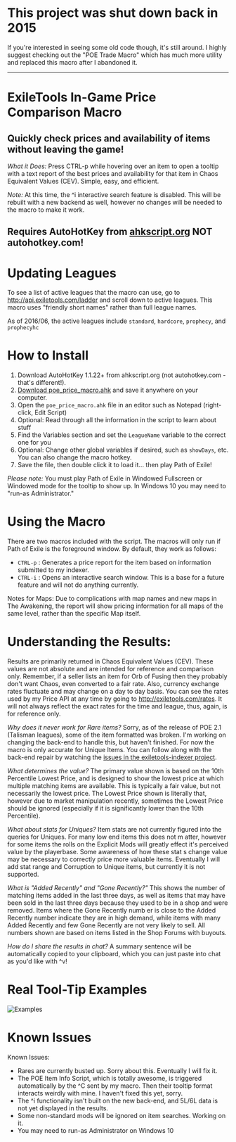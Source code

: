 # This project was shut down back in 2015

If you're interested in seeing some old code though, it's still around. I highly suggest checking out the "POE Trade Macro" which has much more utility and replaced this macro after I abandoned it.

------------

# ExileTools In-Game Price Comparison Macro

## Quickly check prices and availability of items without leaving the game!

*What it Does:* Press CTRL-p while hovering over an item to open a tooltip with a text report of the best prices and availability for that item in Chaos Equivalent Values (CEV). Simple, easy, and efficient.

*Note:* At this time, the ^i interactive search feature is disabled. This will be rebuilt with a new backend as well, however no changes will be needed to the macro to make it work.

## Requires AutoHotKey from [ahkscript.org](http://ahkscript.org/download/) NOT autohotkey.com!

# Updating Leagues

To see a list of active leagues that the macro can use, go to http://api.exiletools.com/ladder and scroll down to active leagues. This macro uses "friendly short names" rather than full league names.

As of 2016/06, the active leagues include `standard`, `hardcore`, `prophecy`, and `prophecyhc`

# How to Install

1. Download AutoHotKey 1.1.22+ from ahkscript.org (not autohotkey.com - that's different!).
2. [Download poe_price_macro.ahk](https://raw.githubusercontent.com/trackpete/exiletools-price-macro/master/poe_price_macro.ahk) and save it anywhere on your computer.
3. Open the `poe_price_macro.ahk` file in an editor such as Notepad (right-click, Edit Script)
4. Optional: Read through all the information in the script to learn about stuff
5. Find the Variables section and set the `LeagueName` variable to the correct one for you
6. Optional: Change other global variables if desired, such as `showDays`, etc. You can also change the macro hotkey.
7. Save the file, then double click it to load it... then play Path of Exile!

*Please note:* You must play Path of Exile in Windowed Fullscreen or Windowed mode for the tooltip to show up. In Windows 10 you may need to "run-as Administrator."

# Using the Macro

There are two macros included with the script. The macros will only run if Path of Exile is the foreground window. By default, they work as follows:

* `CTRL-p` : Generates a price report for the item based on information submitted to my indexer.
* `CTRL-i` : Opens an interactive search window. This is a base for a future feature and will not do anything currently.

Notes for Maps: Due to complications with map names and new maps in The Awakening, the report will show pricing information for all maps of the same level, rather than the specific Map itself.

# Understanding the Results:

Results are primarily returned in Chaos Equivalent Values (CEV). These values are not absolute and are intended for reference and comparison only. Remember, if a seller lists an item for Orb of Fusing then they probably don't want Chaos, even converted to a fair rate. Also, currency exchange rates fluctuate and may change on a day to day basis. You can see the rates used by my Price API at any time by going to http://exiletools.com/rates. It will not always reflect the exact rates for the time and league, thus, again, is for reference only.

*Why does it never work for Rare items?* Sorry, as of the release of POE 2.1 (Talisman leagues), some of the item formatted was broken. I'm working on changing the back-end to handle this, but haven't finished. For now the macro is only accurate for Unique Items. You can follow along with the back-end repair by watching the [issues in the exiletools-indexer project](https://github.com/trackpete/exiletools-indexer/issues/66).

*What determines the value?* The primary value shown is based on the 10th Percentile Lowest Price, and is designed to show the lowest price at which multiple matching items are available. This is typically a fair value, but not necessarily the lowest price. The Lowest Price shown is literally that, however due to market manipulation recently, sometimes the Lowest Price should be ignored (especially if it is significantly lower than the 10th Percentile).

*What about stats for Uniques?* Item stats are not currently figured into the queries for Uniques. For many low end items this does not m atter, however for some items the rolls on the Explicit Mods will greatly effect it's perceived value by the playerbase. Some awareness of how these stat s change value may be necessary to correctly price more valuable items. Eventually I will add stat range and Corruption to Unique items, but currently it is not supported.

*What is "Added Recently" and "Gone Recently?"* This shows the number of matching items added in the last three days, as well as items that may have been sold in the last three days because they used to be in a shop and were removed. Items where the Gone Recently numb er is close to the Added Recently number indicate they are in high demand, while items with many Added Recently and few Gone Recently are not very likely to sell. All numbers shown are based on items listed in the Shop Forums with buyouts.

*How do I share the results in chat?* A summary sentence will be automatically copied to your clipboard, which you can just paste into chat as you'd like with ^v!

# Real Tool-Tip Examples

![Examples](http://exiletools.com/img/price-examples.jpg)

# Known Issues

Known Issues:

* Rares are currently busted up. Sorry about this. Eventually I will fix it.
* The POE Item Info Script, which is totally awesome, is triggered automatically by the ^C sent by my macro. Then their tooltip format interacts weirdly with mine. I haven't fixed this yet, sorry.
* The ^i functionality isn't built on the new back-end, and 5L/6L data is not yet displayed in the results.
* Some non-standard mods will be ignored on item searches. Working on it.
* You may need to run-as Administrator on Windows 10
